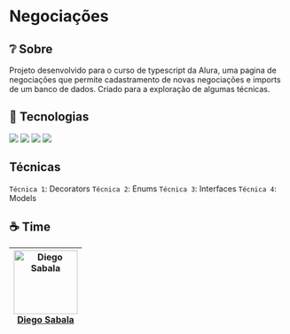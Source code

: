 # Negociações

## ❔ Sobre

<p>Projeto desenvolvido para o curso de typescript da Alura, uma pagina de negociações que permite cadastramento de novas negociações e imports de um banco de dados. Criado para a exploração de algumas técnicas.</p>

## 🚅 Tecnologias

<div>
  <img src="https://img.shields.io/badge/HTML-F06529?style=for-the-badge&logo=html5&logoColor=white">
  <img src="https://img.shields.io/badge/CSS-239120?&style=for-the-badge&logo=css3&logoColor=white">
  <img src="https://img.shields.io/badge/TypeScript-3178c6?style=for-the-badge&logo=typescript&logoColor=white">
  <img src="https://img.shields.io/badge/Javascript-yellow?style=for-the-badge&logo=javascript&logoColor=white">
</div>

## Técnicas

`Técnica 1`: Decorators
`Técnica 2`: Enums
`Técnica 3`: Interfaces
`Técnica 4`: Models

## ☕ Time

| [<img src="https://avatars.githubusercontent.com/u/138517578?v=4" alt="Diego Sabala" width="115"><br><span>Diego Sabala</span>](https://github.com/DiegoSabala) |
| :-------------------------------------------------------------------------------------------------------------------------------------------------------------: |
